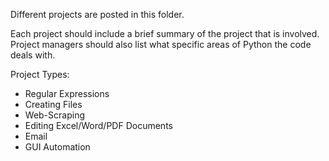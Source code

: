 Different projects are posted in this folder.

Each project should include a brief summary of the project that is involved. Project managers should also list what specific areas of Python the code deals with.

Project Types:
* Regular Expressions
* Creating Files
* Web-Scraping 
* Editing Excel/Word/PDF Documents
* Email
* GUI Automation
